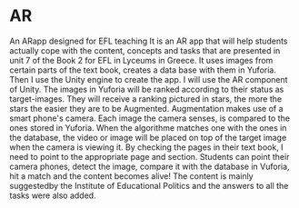 # AR
An ARapp designed for EFL teaching
It is an AR app that will help students actually cope with the content, concepts and tasks that are presented in unit 7 of the Book 2 for EFL in Lyceums in Greece. It uses images from certain parts of the text book, creates a data base with them in Yuforia. Then I use the Unity engine to create the app. I will use the AR component of Unity. The images in Yuforia will be ranked according to their status as target-images. They will receive a ranking pictured in stars, the more the stars the easier they are to be Augmented. Augmentation makes use of a smart phone's camera. Each image the camera senses, is compared to the ones stored in Yuforia. When the algorithme matches one with the ones in the database, the video or image will be placed on top of the target image when the camera is viewing it. By checking the pages in their text book, I need to point to the appropriate page and section. Students can point their camera phones, detect the image, compare it with the database in Vuforia, hit a match and the content becomes alive! The content is mainly suggestedby the Institute of Educational Politics and the answers to all the tasks were also added.
